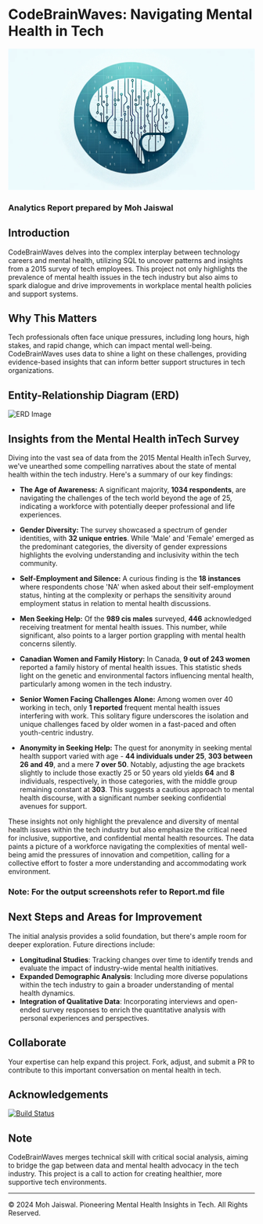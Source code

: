 # CodeBrainWaves: Navigating Mental Health in Tech

![Header Image](CodeBrainWavesHeader.webp)
### Analytics Report prepared by Moh Jaiswal

## Introduction

CodeBrainWaves delves into the complex interplay between technology careers and mental health, utilizing SQL to uncover patterns and insights from a 2015 survey of tech employees. This project not only highlights the prevalence of mental health issues in the tech industry but also aims to spark dialogue and drive improvements in workplace mental health policies and support systems.

## Why This Matters

Tech professionals often face unique pressures, including long hours, high stakes, and rapid change, which can impact mental well-being. CodeBrainWaves uses data to shine a light on these challenges, providing evidence-based insights that can inform better support structures in tech organizations.

## Entity-Relationship Diagram (ERD)

![ERD Image](SQLERD.png)

## Insights from the Mental Health inTech Survey

Diving into the vast sea of data from the 2015 Mental Health inTech Survey, we've unearthed some compelling narratives about the state of mental health within the tech industry. Here's a summary of our key findings:

- **The Age of Awareness:** A significant majority, **1034 respondents**, are navigating the challenges of the tech world beyond the age of 25, indicating a workforce with potentially deeper professional and life experiences.

- **Gender Diversity:** The survey showcased a spectrum of gender identities, with **32 unique entries**. While 'Male' and 'Female' emerged as the predominant categories, the diversity of gender expressions highlights the evolving understanding and inclusivity within the tech community.

- **Self-Employment and Silence:** A curious finding is the **18 instances** where respondents chose 'NA' when asked about their self-employment status, hinting at the complexity or perhaps the sensitivity around employment status in relation to mental health discussions.

- **Men Seeking Help:** Of the **989 cis males** surveyed, **446** acknowledged receiving treatment for mental health issues. This number, while significant, also points to a larger portion grappling with mental health concerns silently.

- **Canadian Women and Family History:** In Canada, **9 out of 243 women** reported a family history of mental health issues. This statistic sheds light on the genetic and environmental factors influencing mental health, particularly among women in the tech industry.

- **Senior Women Facing Challenges Alone:** Among women over 40 working in tech, only **1 reported** frequent mental health issues interfering with work. This solitary figure underscores the isolation and unique challenges faced by older women in a fast-paced and often youth-centric industry.

- **Anonymity in Seeking Help:** The quest for anonymity in seeking mental health support varied with age - **44 individuals under 25**, **303 between 26 and 49**, and a mere **7 over 50**. Notably, adjusting the age brackets slightly to include those exactly 25 or 50 years old yields **64** and **8** individuals, respectively, in those categories, with the middle group remaining constant at **303**. This suggests a cautious approach to mental health discourse, with a significant number seeking confidential avenues for support.

These insights not only highlight the prevalence and diversity of mental health issues within the tech industry but also emphasize the critical need for inclusive, supportive, and confidential mental health resources. The data paints a picture of a workforce navigating the complexities of mental well-being amid the pressures of innovation and competition, calling for a collective effort to foster a more understanding and accommodating work environment.

### **Note: For the output screenshots refer to Report.md file**

## Next Steps and Areas for Improvement

The initial analysis provides a solid foundation, but there's ample room for deeper exploration. Future directions include:

- **Longitudinal Studies**: Tracking changes over time to identify trends and evaluate the impact of industry-wide mental health initiatives.
- **Expanded Demographic Analysis**: Including more diverse populations within the tech industry to gain a broader understanding of mental health dynamics.
- **Integration of Qualitative Data**: Incorporating interviews and open-ended survey responses to enrich the quantitative analysis with personal experiences and perspectives.

## Collaborate

Your expertise can help expand this project. Fork, adjust, and submit a PR to contribute to this important conversation on mental health in tech.

## Acknowledgements

[![Build Status](https://img.shields.io/badge/Build-Passing-brightgreen)](https://github.com/mohjaiswal/CodeBrainWaves)

## Note

CodeBrainWaves merges technical skill with critical social analysis, aiming to bridge the gap between data and mental health advocacy in the tech industry. This project is a call to action for creating healthier, more supportive tech environments.

---

© 2024 Moh Jaiswal. Pioneering Mental Health Insights in Tech. All Rights Reserved.
